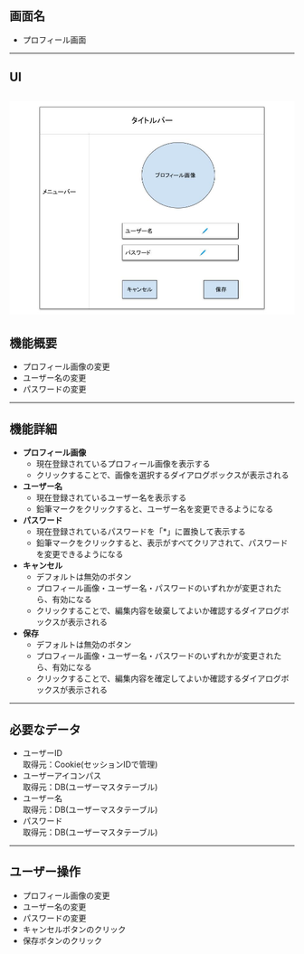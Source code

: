 ## 画面名
- プロフィール画面
---
## UI
![UI](ProfileForm.jpg)
---
## 機能概要
- プロフィール画像の変更
- ユーザー名の変更
- パスワードの変更
---
## 機能詳細
- **プロフィール画像**
    - 現在登録されているプロフィール画像を表示する
    - クリックすることで、画像を選択するダイアログボックスが表示される
- **ユーザー名**
    - 現在登録されているユーザー名を表示する
    - 鉛筆マークをクリックすると、ユーザー名を変更できるようになる
- **パスワード**
    - 現在登録されているパスワードを「*」に置換して表示する
    - 鉛筆マークをクリックすると、表示がすべてクリアされて、パスワードを変更できるようになる
- **キャンセル**
    - デフォルトは無効のボタン
    - プロフィール画像・ユーザー名・パスワードのいずれかが変更されたら、有効になる
    - クリックすることで、編集内容を破棄してよいか確認するダイアログボックスが表示される
- **保存**
    - デフォルトは無効のボタン
    - プロフィール画像・ユーザー名・パスワードのいずれかが変更されたら、有効になる
    - クリックすることで、編集内容を確定してよいか確認するダイアログボックスが表示される
---
## 必要なデータ
- ユーザーID  
取得元：Cookie(セッションIDで管理)
- ユーザーアイコンパス  
取得元：DB(ユーザーマスタテーブル)
- ユーザー名  
取得元：DB(ユーザーマスタテーブル)
- パスワード  
取得元：DB(ユーザーマスタテーブル)
---
## ユーザー操作
- プロフィール画像の変更
- ユーザー名の変更
- パスワードの変更
- キャンセルボタンのクリック
- 保存ボタンのクリック

